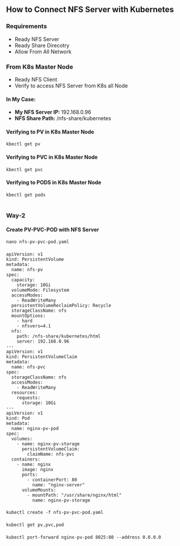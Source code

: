## How to Connect NFS Server with Kubernetes

### Requirements
- Ready NFS Server
- Ready Share Direcotry
- Allow From All Network

### From K8s Master Node
- Ready NFS Client
- Verify to access NFS Server from K8s all Node
#### In My Case:
- <b>My NFS Server IP: </b> 192.168.0.96
- <b>NFS Share Path:</b> /nfs-share/kubernetes

#### Verifying to PV in K8s Master Node
    kbectl get pv
#### Verifying to PVC in K8s Master Node
    kbectl get pvc
#### Verifying to PODS in K8s Master Node
    kbectl get pods
#
### Way-2
#### Create PV-PVC-POD with NFS Server
    nano nfs-pv-pvc-pod.yaml
####
    apiVersion: v1
    kind: PersistentVolume
    metadata:
      name: nfs-pv
    spec:
      capacity:
        storage: 10Gi
      volumeMode: Filesystem
      accessModes:
        - ReadWriteMany
      persistentVolumeReclaimPolicy: Recycle
      storageClassName: nfs
      mountOptions:
        - hard
        - nfsvers=4.1
      nfs:
        path: /nfs-share/kubernetes/html
        server: 192.168.0.96
    ---
    apiVersion: v1
    kind: PersistentVolumeClaim
    metadata:
      name: nfs-pvc
    spec:
      storageClassName: nfs
      accessModes:
        - ReadWriteMany
      resources:
        requests:
          storage: 10Gi
    ---
    apiVersion: v1
    kind: Pod
    metadata:
      name: nginx-pv-pod
    spec:
      volumes:
        - name: nginx-pv-storage
          persistentVolumeClaim:
            claimName: nfs-pvc
      containers:
        - name: nginx
          image: nginx
          ports:
            - containerPort: 80
              name: "nginx-server"
          volumeMounts:
            - mountPath: "/usr/share/nginx/html"
              name: nginx-pv-storage
####
    kubectl create -f nfs-pv-pvc-pod.yaml
####
    kubectl get pv,pvc,pod
####
    kubectl port-forward nginx-pv-pod 8025:80 --address 0.0.0.0
#
